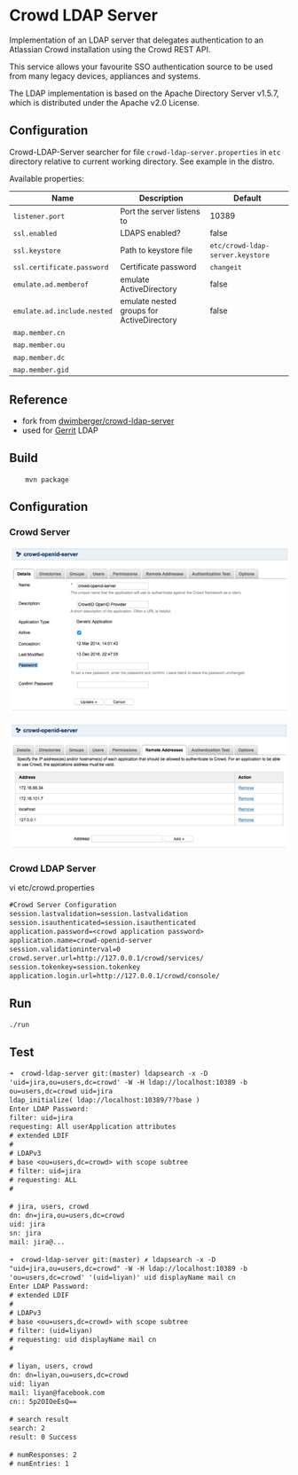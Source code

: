 # Crowd LDAP Server

Implementation of an LDAP server that delegates authentication to an Atlassian Crowd installation
using the Crowd REST API. 

This service allows your favourite SSO authentication source to be used from many legacy devices, appliances and systems.

The LDAP implementation is based on the Apache Directory Server v1.5.7,  which is distributed under the Apache v2.0 License.

## Configuration

Crowd-LDAP-Server searcher for file `crowd-ldap-server.properties` in `etc` directory relative to current working directory.
See example in the distro.

Available properties:

| Name                        | Description | Default |
|-----------------------------| ------------|---------|
| `listener.port`             | Port the server listens to | 10389 |
| `ssl.enabled`               | LDAPS enabled? | false |
| `ssl.keystore`              | Path to keystore file | `etc/crowd-ldap-server.keystore` |
| `ssl.certificate.password`  | Certificate password | `changeit` |
| `emulate.ad.memberof`       | emulate ActiveDirectory | false |
| `emulate.ad.include.nested` | emulate nested groups for ActiveDirectory | false |
| `map.member.cn`             | | |
| `map.member.ou`             | | |
| `map.member.dc`             | | |
| `map.member.gid`            | | |

## Reference

* fork from [dwimberger/crowd-ldap-server](https://github.com/dwimberger/crowd-ldap-server)
* used for [Gerrit](http://wiki.li3huo.com/Gerrit) LDAP

## Build

```
	mvn package
```

## Configuration

### Crowd Server

![Password](doc/Password.png)

![Addresses](doc/Remote_Addresses.png)

### Crowd LDAP Server
vi etc/crowd.properties

	#Crowd Server Configuration
	session.lastvalidation=session.lastvalidation
	session.isauthenticated=session.isauthenticated
	application.password=<crowd application password>
	application.name=crowd-openid-server
	session.validationinterval=0
	crowd.server.url=http://127.0.0.1/crowd/services/
	session.tokenkey=session.tokenkey
	application.login.url=http://127.0.0.1/crowd/console/


## Run

	./run

## Test

	➜  crowd-ldap-server git:(master) ldapsearch -x -D 'uid=jira,ou=users,dc=crowd' -W -H ldap://localhost:10389 -b ou=users,dc=crowd uid=jira
	ldap_initialize( ldap://localhost:10389/??base )
	Enter LDAP Password: 
	filter: uid=jira
	requesting: All userApplication attributes
	# extended LDIF
	#
	# LDAPv3
	# base <ou=users,dc=crowd> with scope subtree
	# filter: uid=jira
	# requesting: ALL
	#

	# jira, users, crowd
	dn: dn=jira,ou=users,dc=crowd
	uid: jira
	sn: jira
	mail: jira@...

	➜  crowd-ldap-server git:(master) ✗ ldapsearch -x -D "uid=jira,ou=users,dc=crowd" -W -H ldap://localhost:10389 -b 'ou=users,dc=crowd' '(uid=liyan)' uid displayName mail cn
	Enter LDAP Password: 
	# extended LDIF
	#
	# LDAPv3
	# base <ou=users,dc=crowd> with scope subtree
	# filter: (uid=liyan)
	# requesting: uid displayName mail cn 
	#

	# liyan, users, crowd
	dn: dn=liyan,ou=users,dc=crowd
	uid: liyan
	mail: liyan@facebook.com
	cn:: 5p2OIOeEsQ==

	# search result
	search: 2
	result: 0 Success

	# numResponses: 2
	# numEntries: 1

